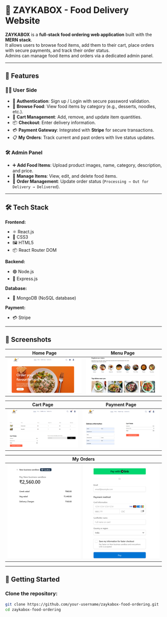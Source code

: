 # 🍴 ZAYKABOX - Food Delivery Website

**ZAYKABOX** is a **full-stack food ordering web application** built with the **MERN stack**.  
It allows users to browse food items, add them to their cart, place orders with secure payments, and track their order status.  
Admins can manage food items and orders via a dedicated admin panel.

---

## 🌟 Features

### 👨‍🍳 User Side
- 🔐 **Authentication**: Sign up / Login with secure password validation.
- 🍔 **Browse Food**: View food items by category (e.g., desserts, noodles, etc.).
- 🛒 **Cart Management**: Add, remove, and update item quantities.
- 📦 **Checkout**: Enter delivery information.
- 💳 **Payment Gateway**: Integrated with **Stripe** for secure transactions.
- 📋 **My Orders**: Track current and past orders with live status updates.

### 🛠️ Admin Panel
- ➕ **Add Food Items**: Upload product images, name, category, description, and price.
- 📃 **Manage Items**: View, edit, and delete food items.
- 🚚 **Order Management**: Update order status (`Processing → Out for Delivery → Delivered`).

---

## 🛠️ Tech Stack

**Frontend:**
- ⚛️ React.js  
- 🎨 CSS3  
- 🖼️ HTML5  
- 📦 React Router DOM  

**Backend:**
- 🟢 Node.js  
- 🚂 Express.js  

**Database:**
- 🍃 MongoDB (NoSQL database)  

**Payment:**
- 💳 Stripe  

---

## 📸 Screenshots

| Home Page | Menu Page |
|-----------|-----------|
| ![Home](https://github.com/Abhijit1Maity/Food-Del/blob/491528fc67da1c886dfaaf4a3113a03db96f1350/Screenshot%202025-08-17%20012144.png) | ![Menu](https://github.com/Abhijit1Maity/Food-Del/blob/491528fc67da1c886dfaaf4a3113a03db96f1350/Screenshot%202025-08-17%20012258.png) |

| Cart Page | Payment Page |
|-----------|--------------|
| ![Cart](https://github.com/Abhijit1Maity/Food-Del/blob/491528fc67da1c886dfaaf4a3113a03db96f1350/Screenshot%202025-08-17%20012339.png) | ![Payment](https://github.com/Abhijit1Maity/Food-Del/blob/491528fc67da1c886dfaaf4a3113a03db96f1350/Screenshot%202025-08-17%20012431.png) |

| My Orders |
|-----------|
| ![Orders](https://github.com/Abhijit1Maity/Food-Del/blob/491528fc67da1c886dfaaf4a3113a03db96f1350/Screenshot%202025-08-17%20012456.png) |

---

## 🚀 Getting Started

### Clone the repository:
```bash
git clone https://github.com/your-username/zaykabox-food-ordering.git
cd zaykabox-food-ordering
